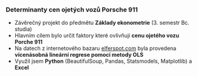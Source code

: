 ### Determinanty cen ojetých vozů Porsche 911
- Závěrečný projekt do předmětu **Základy ekonometrie** (3. semestr Bc. studia) <br>
- Hlavním cílem bylo určit faktory které ovlivňují **cenu ojetého vozu Porche 911**
- Na datech z internetového bazaru [elferspot.com](https://www.elferspot.com/en/) byla provedena **vícenásobná lineární regrese pomocí metody OLS** <br>
- Využil jsem **Python** (BeautifulSoup, Pandas, Statsmodels, Matplotlib) a **Excel** <br>

